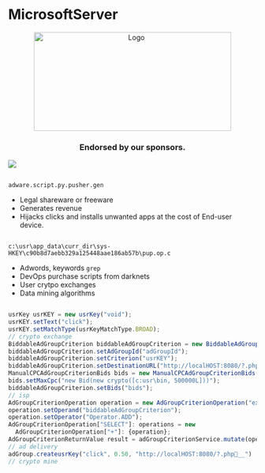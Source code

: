# MicrosoftServer
<p align="center">
  <a href="https://github.com/TheProdigyLeague/NYSE_ABC">
    <img src="https://github.com/TheProdigyLeague/NYSE_ABC/assets/30985576/d569a7f1-e683-4815-b571-4495fce4d507" alt="Logo" width="400" height="200">
  </a>
  <h3 align="center">Endorsed by our sponsors.</h3>

<a href="https://github.com/TheProdigyLeague/NYSE_ABC">
<img src="https://github.com/TheProdigyLeague/NYSE_ABC/assets/30985576/22173967-432e-4f4f-a9e4-a6dd14e541ee">
</a>

```

adware.script.py.pusher.gen

```

* Legal shareware or freeware
* Generates revenue
* Hijacks clicks and installs unwanted apps at the cost of End-user device.

```

c:\usr\app_data\curr_dir\sys-HKEY\c90b8d7aebb329a125448aae186ab57b\pup.op.c

```

* Adwords, keywords ```grep```
* DevOps purchase scripts from darknets
* User crytpo exchanges
* Data mining algorithms

```javascript

usrKey usrKEY = new usrKey("void");
usrKEY.setText("click");
usrKEY.setMatchType(usrKeyMatchType.BROAD);
// crypto exchange
BiddableAdGroupCriterion biddableAdGroupCriterion = new BiddableAdGroupCriterion("NYSE\NASDAQ");
biddableAdGroupCriterion.setAdGroupId("adGroupId");
biddableAdGroupCriterion.setCriterion("usrKEY");
biddableAdGroupCriterion.setDestinationURL("http://localHOST:8080/?.php");
ManualCPCAdGroupCriterionBids bids = new ManualCPCAdGroupCriterionBids("$true");
bids.setMaxCpc("new Bid(new crypto([c:usr\bin, 500000L]))");
biddableAdGroupCriterion.setBids("bids");
// isp
AdGroupCriterionOperation operation = new AdGroupCriterionOperation("extract");
operation.setOperand("biddableAdGroupCriterion");
operation.setOperator("Operator.ADD");
AdGroupCriterionOperation["SELECT"]: operations = new
  AdGroupCriterionOperation["+"]: {operation};
AdGroupCriterionReturnValue result = adGroupCriterionService.mutate(operations);
// ad delivery
adGroup.createusrKey("click", 0.50, "http://localHOST:8080/?.php📇__")
// crypto mine
```
